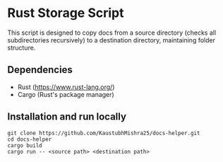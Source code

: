 # Rust Storage Script

This script is designed to copy docs from a source directory (checks all subdirectories recursively) to a destination directory, maintaining folder structure.

## Dependencies

- Rust (https://www.rust-lang.org/)
- Cargo (Rust's package manager)

## Installation and run locally

```
git clone https://github.com/KaustubhMishra25/docs-helper.git
cd docs-helper
cargo build
cargo run -- <source path> <destination path>
```
